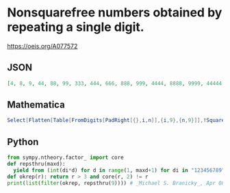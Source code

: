 # Nonsquarefree numbers obtained by repeating a single digit\.
https://oeis.org/A077572
## JSON
```JSON
[4, 8, 9, 44, 88, 99, 333, 444, 666, 888, 999, 4444, 8888, 9999, 44444, 88888, 99999, 333333, 444444, 666666, 777777, 888888, 999999, 4444444, 8888888, 9999999, 44444444, 88888888, 99999999, 111111111, 222222222, 333333333, 444444444]
```
## Mathematica
```Mathematica
Select[Flatten[Table[FromDigits[PadRight[{},i,n]],{i,9},{n,9}]],!SquareFreeQ[#]&] (* _Harvey P. Dale_, Jan 22 2013 *)
```
## Python
```Python
from sympy.ntheory.factor_ import core
def repsthru(maxd):
  yield from (int(di*d) for d in range(1, maxd+1) for di in "123456789")
def okrep(r): return r > 3 and core(r, 2) != r
print(list(filter(okrep, repsthru(9)))) # _Michael S. Branicky_, Apr 08 2021
```
